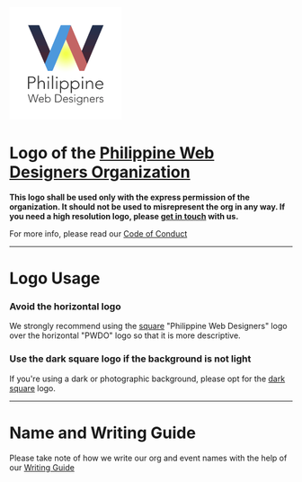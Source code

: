 <img src="https://github.com/pwdo/Logo/blob/master/pwdo-logo-square.png?raw=true" alt="logo" width="200">

Logo of the [Philippine Web Designers Organization](http://pwdo.org)
===

**This logo shall be used only with the express permission of the organization. It should not be used to misrepresent the org in any way. If you need a high resolution logo, please [get in touch](mailto:info@pwdo.org?subject=PWDO%20Logo) with us.**

For more info, please read our [Code of Conduct](http://pwdo.org/conduct)

---

Logo Usage
===

### Avoid the horizontal logo
We strongly recommend using the [square](https://github.com/pwdo/Logo/blob/master/pwdo-logo-square.png) "Philippine Web Designers" logo over the horizontal "PWDO" logo so that it is more descriptive. 

### Use the dark square logo if the background is not light 
If you're using a dark or photographic background, please opt for the [dark square](https://github.com/pwdo/Logo/blob/master/pwdo-logo-dark-square.png) logo.

---

Name and Writing Guide
===

Please take note of how we write our org and event names with the help of our [Writing Guide](https://medium.com/@PWDO/writing-style-guide-547960f15ef4)
